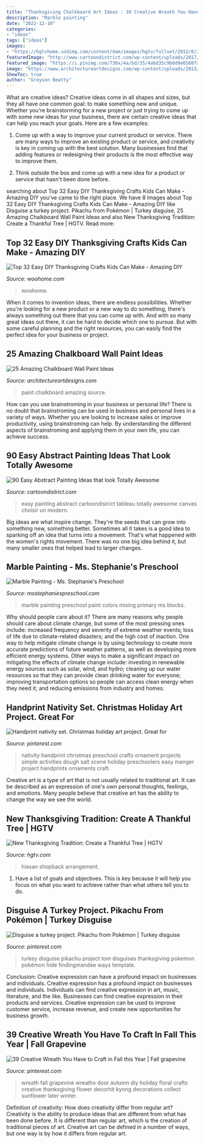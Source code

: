 ```yaml
---
title: "Thanksgiving Chalkboard Art Ideas : 39 Creative Wreath You Have To Craft In Fall This Year"
description: "Marble painting"
date: "2022-12-10"
categories:
- "ideas"
tags: ["ideas"]
images:
- "https://hgtvhome.sndimg.com/content/dam/images/hgtv/fullset/2012/8/23/0/original_Jeanine-Hays-Thanksgiving-Thankful-Tree-Beauty_s3x4.jpg.rend.hgtvcom.616.822.suffix/1400977055186.jpeg"
featuredImage: "http://www.cartoondistrict.com/wp-content/uploads/2017/06/Easy-Abstract-Painting-Ideas00018-1.jpg"
featured_image: "https://i.pinimg.com/736x/4a/bd/35/4abd35c9b0d9e6568fa14f3ed2ccf11b.jpg"
image: "https://www.architectureartdesigns.com/wp-content/uploads/2013/06/89.jpg"
ShowToc: true
author: "Greyson Beatty"
---
```



What are creative ideas?
Creative ideas come in all shapes and sizes, but they all have one common goal: to make something new and unique. Whether you're brainstorming for a new project or just trying to come up with some new ideas for your business, there are certain creative ideas that can help you reach your goals. Here are a few examples: 
1. Come up with a way to improve your current product or service. There are many ways to improve an existing product or service, and creativity is key in coming up with the best solution. Many businesses find that adding features or redesigning their products is the most effective way to improve them. 

2. Think outside the box and come up with a new idea for a product or service that hasn't been done before.

	

		
searching about Top 32 Easy DIY Thanksgiving Crafts Kids Can Make - Amazing DIY you've came to the right place. We have 8 Images about Top 32 Easy DIY Thanksgiving Crafts Kids Can Make - Amazing DIY like Disguise a turkey project. Pikachu from Pokémon | Turkey disguise, 25 Amazing Chalkboard Wall Paint Ideas and also New Thanksgiving Tradition: Create a Thankful Tree | HGTV. Read more:
		
    
## Top 32 Easy DIY Thanksgiving Crafts Kids Can Make - Amazing DIY

<img loading=lazy src="https://www.woohome.com/wp-content/uploads/2013/11/Thanksgiving-Crafts-Kids-Can-Make-7.jpg" onerror="this.onerror=null;this.src='https://tse1.mm.bing.net/th?id=OIP.LbtFjDyAQ11C2PQK0i4s-gHaLH&amp;pid=15.1';" alt="Top 32 Easy DIY Thanksgiving Crafts Kids Can Make - Amazing DIY">

_Source: woohome.com_

>woohome. 

	

When it comes to invention ideas, there are endless possibilities. Whether you're looking for a new product or a new way to do something, there's always something out there that you can come up with. And with so many great ideas out there, it can be hard to decide which one to pursue. But with some careful planning and the right resources, you can easily find the perfect idea for your business or project.

    
## 25 Amazing Chalkboard Wall Paint Ideas

<img loading=lazy src="https://www.architectureartdesigns.com/wp-content/uploads/2013/06/89.jpg" onerror="this.onerror=null;this.src='https://tse4.mm.bing.net/th?id=OIP.4Tov1CZXj1_wI2wohqJq4gHaJR&amp;pid=15.1';" alt="25 Amazing Chalkboard Wall Paint Ideas">

_Source: architectureartdesigns.com_

>paint chalkboard amazing source. 

	

How can you use brainstroming in your business or personal life?
There is no doubt that brainstroming can be used in business and personal lives in a variety of ways. Whether you are looking to increase sales or improve productivity, using brainstroming can help. By understanding the different aspects of brainstroming and applying them in your own life, you can achieve success.

    
## 90 Easy Abstract Painting Ideas That Look Totally Awesome

<img loading=lazy src="http://www.cartoondistrict.com/wp-content/uploads/2017/06/Easy-Abstract-Painting-Ideas00018-1.jpg" onerror="this.onerror=null;this.src='https://tse3.mm.bing.net/th?id=OIP.mcIiMNuhKMMjuFWigV0ZkQHaM-&amp;pid=15.1';" alt="90 Easy Abstract Painting Ideas that look Totally Awesome">

_Source: cartoondistrict.com_

>easy painting abstract cartoondistrict tableau totally awesome canvas choisir un modern. 

	

Big ideas are what inspire change. They're the seeds that can grow into something new, something better. Sometimes all it takes is a good idea to sparking off an idea that turns into a movement. That's what happened with the women's rights movement. There was no one big idea behind it, but many smaller ones that helped lead to larger changes.

    
## Marble Painting - Ms. Stephanie&#039;s Preschool

<img loading=lazy src="http://msstephaniespreschool.com/wp-content/uploads/2016/02/Art-in-the-Preschool-Marble-Painting--1024x780.jpg" onerror="this.onerror=null;this.src='https://tse4.mm.bing.net/th?id=OIP.AtrraZDphRFJacDF1sF6hgHaFp&amp;pid=15.1';" alt="Marble Painting - Ms. Stephanie&#039;s Preschool">

_Source: msstephaniespreschool.com_

>marble painting preschool paint colors mixing primary ms blocks. 

	

Why should people care about it?
There are many reasons why people should care about climate change, but some of the most pressing ones include: increased frequency and severity of extreme weather events; loss of life due to climate-related disasters; and the high cost of inaction.
One way to help mitigate climate change is by using technology to create more accurate predictions of future weather patterns, as well as developing more efficient energy systems. Other ways to make a significant impact on mitigating the effects of climate change include: investing in renewable energy sources such as solar, wind, and hydro; cleaning up our water resources so that they can provide clean drinking water for everyone; improving transportation options so people can access clean energy when they need it; and reducing emissions from industry and homes.

    
## Handprint Nativity Set. Christmas Holiday Art Project. Great For

<img loading=lazy src="https://i.pinimg.com/736x/5d/e6/a1/5de6a1c4c591f8001bd820bc5923e01b.jpg" onerror="this.onerror=null;this.src='https://tse2.mm.bing.net/th?id=OIP.Q-iqZehtGs68W52nnuVilgHaJ3&amp;pid=15.1';" alt="Handprint nativity set. Christmas holiday art project. Great for">

_Source: pinterest.com_

>nativity handprint christmas preschool crafts ornament projects simple activities dough salt scene holiday preschoolers easy manger project handprints ornaments craft. 

	

Creative art is a type of art that is not usually related to traditional art. It can be described as an expression of one's own personal thoughts, feelings, and emotions. Many people believe that creative art has the ability to change the way we see the world.

    
## New Thanksgiving Tradition: Create A Thankful Tree | HGTV

<img loading=lazy src="https://hgtvhome.sndimg.com/content/dam/images/hgtv/fullset/2012/8/23/0/original_Jeanine-Hays-Thanksgiving-Thankful-Tree-Beauty_s3x4.jpg.rend.hgtvcom.616.822.suffix/1400977055186.jpeg" onerror="this.onerror=null;this.src='https://tse2.mm.bing.net/th?id=OIP.AEY5157dgu_DvNS0ZUW4iAHaJ4&amp;pid=15.1';" alt="New Thanksgiving Tradition: Create a Thankful Tree | HGTV">

_Source: hgtv.com_

>hiasan shopback arrangement. 

	

1. Have a list of goals and objectives. This is key because it will help you focus on what you want to achieve rather than what others tell you to do.

    
## Disguise A Turkey Project. Pikachu From Pokémon | Turkey Disguise

<img loading=lazy src="https://i.pinimg.com/736x/a7/a0/7a/a7a07a48b27a959d31074d50b42eadc6.jpg" onerror="this.onerror=null;this.src='https://tse2.mm.bing.net/th?id=OIP.kswZQLa6mb4Mk-Qyywu80wHaJ3&amp;pid=15.1';" alt="Disguise a turkey project. Pikachu from Pokémon | Turkey disguise">

_Source: pinterest.com_

>turkey disguise pikachu project tom disguises thanksgiving pokemon pokémon hide findingmandee ways template. 

	

Conclusion: Creative expression can have a profound impact on businesses and individuals.
Creative expression has a profound impact on businesses and individuals. Individuals can find creative expression in art, music, literature, and the like. Businesses can find creative expression in their products and services. Creative expression can be used to improve customer service, increase revenue, and create new opportunities for business growth.

    
## 39 Creative Wreath You Have To Craft In Fall This Year | Fall Grapevine

<img loading=lazy src="https://i.pinimg.com/736x/4a/bd/35/4abd35c9b0d9e6568fa14f3ed2ccf11b.jpg" onerror="this.onerror=null;this.src='https://tse1.mm.bing.net/th?id=OIP.akvyc5rr6demIMa44dopvQHaNK&amp;pid=15.1';" alt="39 Creative Wreath You Have to Craft in Fall this Year | Fall grapevine">

_Source: pinterest.com_

>wreath fall grapevine wreaths door autumn diy holiday floral crafts creative thanksgiving flower decorhit kyong decorations collect sunflower later winter. 

	

Definition of creativity: How does creativity differ from regular art?
Creativity is the ability to produce ideas that are different from what has been done before. It is different than regular art, which is the creation of traditional pieces of art. Creative art can be defined in a number of ways, but one way is by how it differs from regular art.


